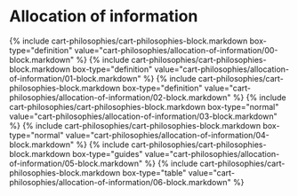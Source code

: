 <div data-role="collapsible" data-inset="false">
	<h1 class="cart-collapsible-div">Allocation of information</h1>

<div class="cart-philosophies-wrapper">
{% include cart-philosophies/cart-philosophies-block.markdown box-type="definition" value="cart-philosophies/allocation-of-information/00-block.markdown" %}
{% include cart-philosophies/cart-philosophies-block.markdown box-type="definition" value="cart-philosophies/allocation-of-information/01-block.markdown" %}
{% include cart-philosophies/cart-philosophies-block.markdown box-type="definition" value="cart-philosophies/allocation-of-information/02-block.markdown" %}
{% include cart-philosophies/cart-philosophies-block.markdown box-type="normal" value="cart-philosophies/allocation-of-information/03-block.markdown" %}
{% include cart-philosophies/cart-philosophies-block.markdown box-type="normal" value="cart-philosophies/allocation-of-information/04-block.markdown" %}
{% include cart-philosophies/cart-philosophies-block.markdown box-type="guides" value="cart-philosophies/allocation-of-information/05-block.markdown" %}
{% include cart-philosophies/cart-philosophies-block.markdown box-type="table" value="cart-philosophies/allocation-of-information/06-block.markdown" %}
</div>

</div>